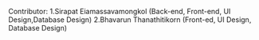 Contributor:
1.Sirapat Eiamassavamongkol (Back-end, Front-end, UI Design,Database Design)
2.Bhavarun Thanathitikorn (Front-ed, UI Design, Database Design)

